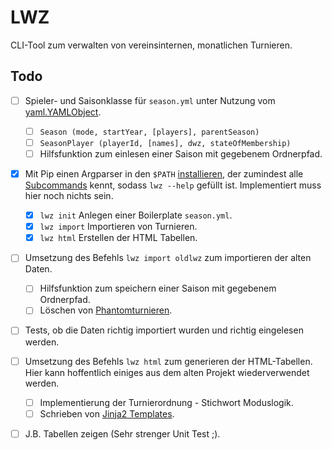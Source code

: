 # LWZ

CLI-Tool zum verwalten von vereinsinternen, monatlichen Turnieren.

## Todo

- [ ] Spieler- und Saisonklasse für `season.yml` unter Nutzung vom [yaml.YAMLObject](https://pyyaml.org/wiki/PyYAMLDocumentation#constructors-representers-resolvers).
  - [ ] `Season (mode, startYear, [players], parentSeason)`
  - [ ] `SeasonPlayer (playerId, [names], dwz, stateOfMembership)`
  - [ ] Hilfsfunktion zum einlesen einer Saison mit gegebenem Ordnerpfad.
  
- [X] Mit Pip einen Argparser in den `$PATH` [installieren](https://docs.python.org/3/distutils/setupscript.html#installing-scripts), der zumindest alle [Subcommands](https://docs.python.org/dev/library/argparse.html#sub-commands) kennt, sodass `lwz --help` gefüllt ist. Implementiert muss hier noch nichts sein.
  - [X] `lwz init` Anlegen einer Boilerplate `season.yml`.
  - [X] `lwz import` Importieren von Turnieren.
  - [X] `lwz html` Erstellen der HTML Tabellen.
  
- [ ] Umsetzung des Befehls `lwz import oldlwz` zum importieren der alten Daten.
  - [ ] Hilfsfunktion zum speichern einer Saison mit gegebenem Ordnerpfad.
  - [ ] Löschen von [Phantomturnieren](https://github.com/Tobias-Thomas/LWZ/commit/9f1a0c9f2616bdd31b2d6c606a1e2656a0c03d13#commitcomment-36659959).
  
- [ ] Tests, ob die Daten richtig importiert wurden und richtig eingelesen werden.

- [ ] Umsetzung des Befehls `lwz html` zum generieren der HTML-Tabellen. Hier kann hoffentlich einiges aus dem alten Projekt wiederverwendet werden.
  - [ ] Implementierung der Turnierordnung - Stichwort Moduslogik.
  - [ ] Schrieben von [Jinja2 Templates](https://palletsprojects.com/p/jinja/).

- [ ] J.B. Tabellen zeigen (Sehr strenger Unit Test ;).
